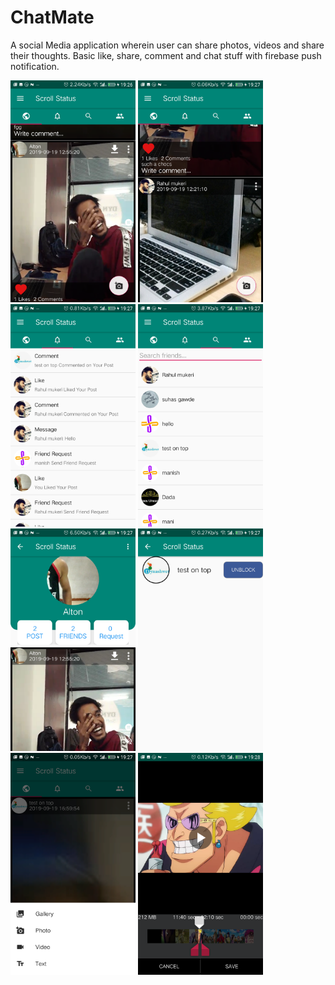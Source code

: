 # ChatMate
A social Media application wherein user can share photos, videos and share their thoughts. Basic like, share, comment and chat
stuff with firebase push notification.

<img src="Screenshot_20190919-192654.png" width=200> <img src="Screenshot_20190919-192703.png" width=200> 
<img src="Screenshot_20190919-192709.png" width=200> <img src="Screenshot_20190919-192714.png" width=200> 
<img src="Screenshot_20190919-192722.png" width=200> <img src="Screenshot_20190919-192735.png" width=200> 
<img src="Screenshot_20190919-192752.png" width=200> <img src="Screenshot_20190919-192807.png" width=200>
